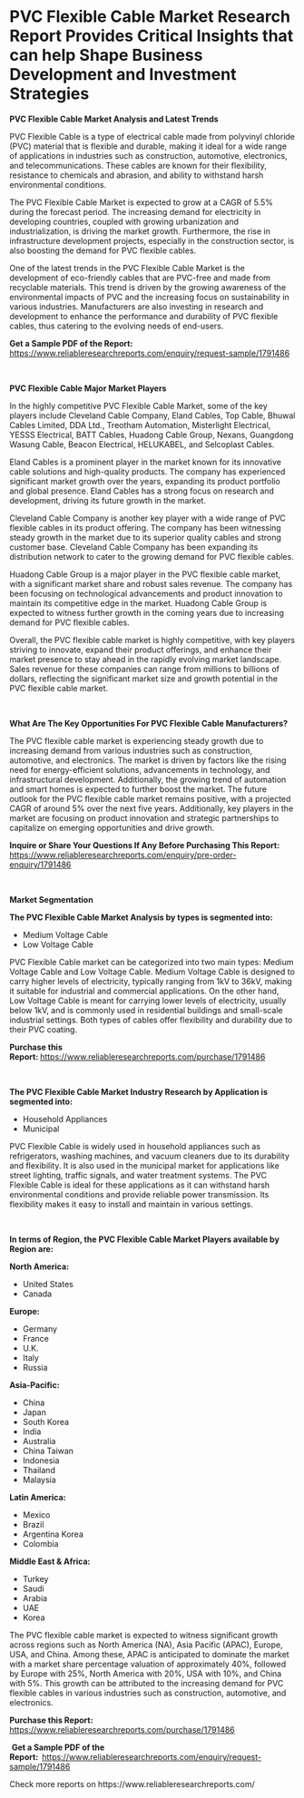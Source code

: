 <p><h1>PVC Flexible Cable Market Research Report Provides Critical Insights that can help Shape Business Development and Investment Strategies</h1></p><p><strong>PVC Flexible Cable Market Analysis and Latest Trends</strong></p>
<p><p>PVC Flexible Cable is a type of electrical cable made from polyvinyl chloride (PVC) material that is flexible and durable, making it ideal for a wide range of applications in industries such as construction, automotive, electronics, and telecommunications. These cables are known for their flexibility, resistance to chemicals and abrasion, and ability to withstand harsh environmental conditions.</p><p>The PVC Flexible Cable Market is expected to grow at a CAGR of 5.5% during the forecast period. The increasing demand for electricity in developing countries, coupled with growing urbanization and industrialization, is driving the market growth. Furthermore, the rise in infrastructure development projects, especially in the construction sector, is also boosting the demand for PVC flexible cables.</p><p>One of the latest trends in the PVC Flexible Cable Market is the development of eco-friendly cables that are PVC-free and made from recyclable materials. This trend is driven by the growing awareness of the environmental impacts of PVC and the increasing focus on sustainability in various industries. Manufacturers are also investing in research and development to enhance the performance and durability of PVC flexible cables, thus catering to the evolving needs of end-users.</p></p>
<p><strong>Get a Sample PDF of the Report:&nbsp;</strong> <a href="https://www.reliableresearchreports.com/enquiry/request-sample/1791486">https://www.reliableresearchreports.com/enquiry/request-sample/1791486</a></p>
<p>&nbsp;</p>
<p><strong>PVC Flexible Cable Major Market Players</strong></p>
<p><p>In the highly competitive PVC Flexible Cable Market, some of the key players include Cleveland Cable Company, Eland Cables, Top Cable, Bhuwal Cables Limited, DDA Ltd., Treotham Automation, Misterlight Electrical, YESSS Electrical, BATT Cables, Huadong Cable Group, Nexans, Guangdong Wasung Cable, Beacon Electrical, HELUKABEL, and Selcoplast Cables.</p><p>Eland Cables is a prominent player in the market known for its innovative cable solutions and high-quality products. The company has experienced significant market growth over the years, expanding its product portfolio and global presence. Eland Cables has a strong focus on research and development, driving its future growth in the market.</p><p>Cleveland Cable Company is another key player with a wide range of PVC flexible cables in its product offering. The company has been witnessing steady growth in the market due to its superior quality cables and strong customer base. Cleveland Cable Company has been expanding its distribution network to cater to the growing demand for PVC flexible cables.</p><p>Huadong Cable Group is a major player in the PVC flexible cable market, with a significant market share and robust sales revenue. The company has been focusing on technological advancements and product innovation to maintain its competitive edge in the market. Huadong Cable Group is expected to witness further growth in the coming years due to increasing demand for PVC flexible cables.</p><p>Overall, the PVC flexible cable market is highly competitive, with key players striving to innovate, expand their product offerings, and enhance their market presence to stay ahead in the rapidly evolving market landscape. Sales revenue for these companies can range from millions to billions of dollars, reflecting the significant market size and growth potential in the PVC flexible cable market.</p></p>
<p>&nbsp;</p>
<p><strong>What Are The Key Opportunities For PVC Flexible Cable Manufacturers?</strong></p>
<p><p>The PVC flexible cable market is experiencing steady growth due to increasing demand from various industries such as construction, automotive, and electronics. The market is driven by factors like the rising need for energy-efficient solutions, advancements in technology, and infrastructural development. Additionally, the growing trend of automation and smart homes is expected to further boost the market. The future outlook for the PVC flexible cable market remains positive, with a projected CAGR of around 5% over the next five years. Additionally, key players in the market are focusing on product innovation and strategic partnerships to capitalize on emerging opportunities and drive growth.</p></p>
<p><strong>Inquire or Share Your Questions If Any Before Purchasing This Report:</strong> <a href="https://www.reliableresearchreports.com/enquiry/pre-order-enquiry/1791486">https://www.reliableresearchreports.com/enquiry/pre-order-enquiry/1791486</a></p>
<p>&nbsp;</p>
<p><strong>Market Segmentation</strong></p>
<p><strong>The PVC Flexible Cable Market Analysis by types is segmented into:</strong></p>
<p><ul><li>Medium Voltage Cable</li><li>Low Voltage Cable</li></ul></p>
<p><p>PVC Flexible Cable market can be categorized into two main types: Medium Voltage Cable and Low Voltage Cable. Medium Voltage Cable is designed to carry higher levels of electricity, typically ranging from 1kV to 36kV, making it suitable for industrial and commercial applications. On the other hand, Low Voltage Cable is meant for carrying lower levels of electricity, usually below 1kV, and is commonly used in residential buildings and small-scale industrial settings. Both types of cables offer flexibility and durability due to their PVC coating.</p></p>
<p><strong>Purchase this Report:&nbsp;</strong><a href="https://www.reliableresearchreports.com/purchase/1791486">https://www.reliableresearchreports.com/purchase/1791486</a></p>
<p>&nbsp;</p>
<p><strong>The PVC Flexible Cable Market Industry Research by Application is segmented into:</strong></p>
<p><ul><li>Household Appliances</li><li>Municipal</li></ul></p>
<p><p>PVC Flexible Cable is widely used in household appliances such as refrigerators, washing machines, and vacuum cleaners due to its durability and flexibility. It is also used in the municipal market for applications like street lighting, traffic signals, and water treatment systems. The PVC Flexible Cable is ideal for these applications as it can withstand harsh environmental conditions and provide reliable power transmission. Its flexibility makes it easy to install and maintain in various settings.</p></p>
<p>&nbsp;</p>
<p><strong>In terms of Region, the PVC Flexible Cable Market Players available by Region are:</strong></p>
<p>
    <p> <strong> North America: </strong>
        <ul>
            <li>United States</li>
            <li>Canada</li>
        </ul>
        </p> 
    <p> <strong> Europe: </strong>
        <ul>
            <li>Germany</li>
            <li>France</li>
            <li>U.K.</li>
            <li>Italy</li>
            <li>Russia</li>
        </ul>
        </p> 
    <p> <strong> Asia-Pacific: </strong>
        <ul>
            <li>China</li>
            <li>Japan</li>
            <li>South Korea</li>
            <li>India</li>
            <li>Australia</li>
            <li>China Taiwan</li>
            <li>Indonesia</li>
            <li>Thailand</li>
            <li>Malaysia</li>
        </ul>
        </p> 
    <p> <strong> Latin America: </strong>
        <ul>
            <li>Mexico</li>
            <li>Brazil</li>
            <li>Argentina Korea</li>
            <li>Colombia</li>
        </ul>
        </p> 
    <p> <strong> Middle East & Africa: </strong>
        <ul>
            <li>Turkey</li>
            <li>Saudi</li>
            <li>Arabia</li>
            <li>UAE</li>
            <li>Korea</li>
        </ul>
    </p>
    </p>
<p><p>The PVC flexible cable market is expected to witness significant growth across regions such as North America (NA), Asia Pacific (APAC), Europe, USA, and China. Among these, APAC is anticipated to dominate the market with a market share percentage valuation of approximately 40%, followed by Europe with 25%, North America with 20%, USA with 10%, and China with 5%. This growth can be attributed to the increasing demand for PVC flexible cables in various industries such as construction, automotive, and electronics.</p></p>
<p><strong>Purchase this Report: </strong><a href="https://www.reliableresearchreports.com/purchase/1791486">https://www.reliableresearchreports.com/purchase/1791486</a></p>
<p>&nbsp;<strong>Get a Sample PDF of the Report:&nbsp;&nbsp;</strong><a href="https://www.reliableresearchreports.com/enquiry/request-sample/1791486">https://www.reliableresearchreports.com/enquiry/request-sample/1791486</a></p>
<p><strong></strong></p>
<p>Check more reports on https://www.reliableresearchreports.com/</p>